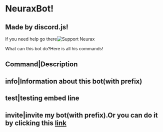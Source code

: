 # NeuraxBot!
## Made by discord.js!


If you need help go there![Support Neurax](https://invite.gg/dragonforce)

What can this bot do?Here is all his commands!


Command|Description
-------------------
info|Information about this bot(with prefix)
--------------------
test|testing embed line
--------------------
invite|invite my bot(with prefix).Or you can do it by clicking this [link](https://discordapp.com/oauth2/authorize?client_id=503253370694402048&scope=bot&permissions=1878392257)
--------------------

